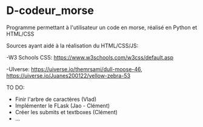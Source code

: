 # D-codeur_morse
Programme permettant à l'utilisateur un code en morse, réalisé en Python et HTML/CSS

Sources ayant aidé à la réalisation du HTML/CSS/JS:

-W3 Schools CSS: https://www.w3schools.com/w3css/default.asp

-UIverse: https://uiverse.io/themrsami/dull-moose-46,       https://uiverse.io/Juanes200122/yellow-zebra-53

TO DO:
- Finir l'arbre de caractères (Vlad)
- Implémenter le FLask (Jao - Clément)
- Créer les submits et textboxes (Clément)
- ...
